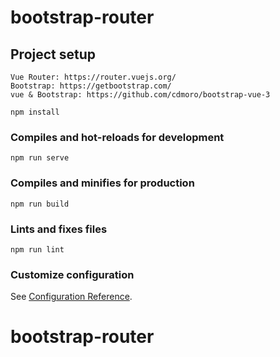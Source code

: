 # bootstrap-router

## Project setup

```
Vue Router: https://router.vuejs.org/
Bootstrap: https://getbootstrap.com/
vue & Bootstrap: https://github.com/cdmoro/bootstrap-vue-3

npm install

```

### Compiles and hot-reloads for development

```
npm run serve
```

### Compiles and minifies for production

```
npm run build
```

### Lints and fixes files

```
npm run lint
```

### Customize configuration

See [Configuration Reference](https://cli.vuejs.org/config/).

# bootstrap-router
